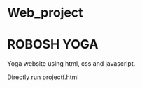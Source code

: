 # Web_project

# ROBOSH YOGA
Yoga website using html, css and javascript.

Directly run projectf.html

